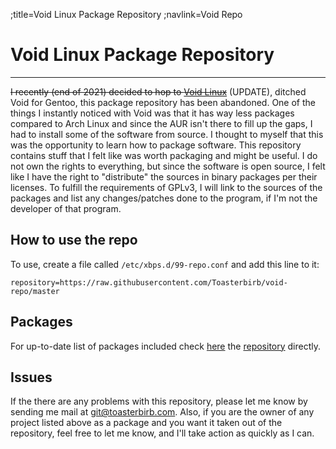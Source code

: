 ;title=Void Linux Package Repository
;navlink=Void Repo

# Void Linux Package Repository
---
<s>I recently (end of 2021) decided to hop to [Void Linux](https://voidlinux.org/)</s> (UPDATE), ditched Void for Gentoo, this package repository has been abandoned.
<break>
One of the things I instantly noticed with Void was that it has way less packages compared to Arch Linux and since the AUR isn't there to fill up the gaps, I had to install some of the software from source. I thought to myself that this was the opportunity to learn how to package software.
<break>
This repository contains stuff that I felt like was worth packaging and might be useful. I do not own the rights to everything, but since the software is open source, I felt like I have the right to "distribute" the sources in binary packages per their licenses. To fulfill the requirements of GPLv3, I will link to the sources of the packages and list any changes/patches done to the program, if I'm not the developer of that program.

## How to use the repo
To use, create a file called `/etc/xbps.d/99-repo.conf` and add this line to it:
```
repository=https://raw.githubusercontent.com/Toasterbirb/void-repo/master
```

## Packages
For up-to-date list of packages included check [here](https://toasterbirb.github.io/void-repo/) the [repository](https://github.com/Toasterbirb/void-repo) directly.

## Issues
If the there are any problems with this repository, please let me know by sending me mail at git@toasterbirb.com.
<break>
Also, if you are the owner of any project listed above as a package and you want it taken out of the repository, feel free to let me know, and I'll take action as quickly as I can.
